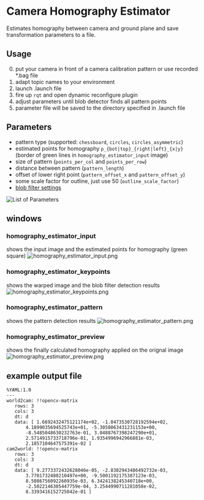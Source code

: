# Camera Homography Estimator
Estimates homography between camera and ground plane and save transformation parameters to a file.

## Usage
0. put your camera in front of a camera calibration pattern or use recorded *.bag file
1. adapt topic names to your environment
2. launch .launch file
3. fire up `rqt` and open dynamic reconfigure plugin
4. adjust parameters until blob detector finds all pattern points
5. parameter file will be saved to the directory specified in .launch file

## Parameters
- pattern type (supported: `chessboard`, `circles`, `circles_asymmetric`)
- estimated points for homography `p_{bot|top}_{right|left}_{x|y}` (border of green lines in `homography_estimator_input` image)
- size of pattern (`points_per_col` and `points_per_row`)
- distance between pattern (`pattern_length`)
- offset of lower right point (`pattern_offset_x` and `pattern_offset_y`)
- some scale factor for outline, just use 50 (`outline_scale_factor`) 
- [blob filter settings](https://www.learnopencv.com/blob-detection-using-opencv-python-c/)

![List of Parameters](https://github.com/tum-phoenix/drive_ros_camera_homography/blob/master/doc/rqt_dynamic_reconfigure.png)

## windows
### homography_estimator_input
shows the input image and the estimated points for homography (green square)
![homography_estimator_input.png](https://github.com/tum-phoenix/drive_ros_camera_homography/blob/master/doc/homography_estimator_input.png)

### homography_estimator_keypoints
shows the warped image and the blob filter detection results
![homography_estimator_keypoints.png](https://github.com/tum-phoenix/drive_ros_camera_homography/blob/master/doc/homography_estimator_keypoints.png)

### homography_estimator_pattern
shows the pattern detection results
![homography_estimator_pattern.png](https://github.com/tum-phoenix/drive_ros_camera_homography/blob/master/doc/homography_estimator_pattern.png)

### homography_estimator_preview
shows the finally calculated homography applied on the orignal image
![homography_estimator_preview.png](https://github.com/tum-phoenix/drive_ros_camera_homography/blob/master/doc/homography_estimator_preview.png)

## example output file
```
%YAML:1.0
---
world2cam: !!opencv-matrix
   rows: 3
   cols: 3
   dt: d
   data: [ 1.6692432475121174e+02, -1.0473530728192594e+02,
       4.1899035694525743e+01, -5.3058063431231153e+00,
       -8.5485048630232763e-01, 3.0488767398247290e+01,
       2.5714915733718796e-01, 1.9354996942966881e-03,
       2.1857104647575391e-02 ]
cam2world: !!opencv-matrix
   rows: 3
   cols: 3
   dt: d
   data: [ 9.2773372432628046e-05, -2.8302943486492732e-03,
       3.7701732480210497e+00, -9.5001192175387123e-03,
       8.5086756092260935e-03, 6.3424138245340718e+00,
       -2.5022146305447759e-04, 3.2544990711281058e-02,
       8.3393416152725042e-01 ]
```
       
